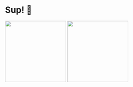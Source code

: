 # Sup! 👋

<img height=200 src="https://github-readme-stats.vercel.app/api?username=michaelcalb&show_icons=true&theme=midnight-purple" />
<img height=200 src="https://github-readme-stats.vercel.app/api/top-langs?username=michaelcalb&theme=midnight-purple&layout=compact&langs_count=4&card_width=320" />

